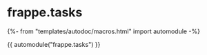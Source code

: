 # frappe.tasks

{%- from "templates/autodoc/macros.html" import automodule -%}

{{ automodule("frappe.tasks") }}